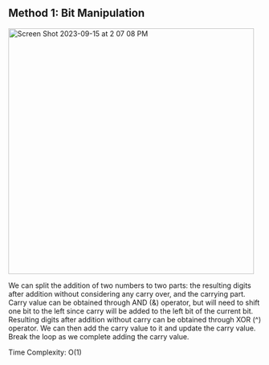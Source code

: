 ## Method 1: Bit Manipulation 

<img width="489" alt="Screen Shot 2023-09-15 at 2 07 08 PM" src="https://github.com/MaiJi97/Leetcode/assets/106039830/ae9ea2f2-3cc5-4b25-8fd3-9aee96aa9669.png">

We can split the addition of two numbers to two parts: the resulting digits after addition without considering any carry over, and the carrying part. Carry value
can be obtained through AND (&) operator, but will need to shift one bit to the left since carry will be added to the left bit of the current bit. Resulting 
digits after addition without carry can be obtained through XOR (^) operator. We can then add the carry value to it and update the carry value. Break the loop as
we complete adding the carry value.

Time Complexity: O(1)



